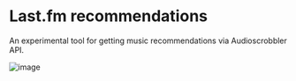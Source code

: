 # Last.fm recommendations

An experimental tool for getting music recommendations via Audioscrobbler API.

![image](https://github.com/user-attachments/assets/d5850626-ad04-488d-a552-745451ccb7ca)
